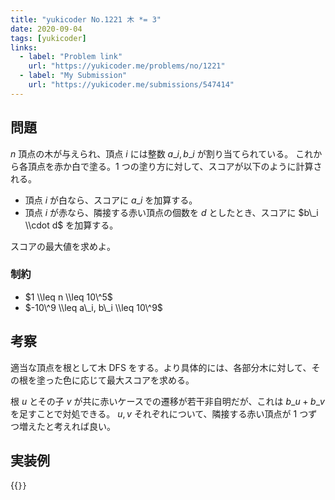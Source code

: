 ```yaml
---
title: "yukicoder No.1221 木 *= 3"
date: 2020-09-04
tags: [yukicoder]
links:
  - label: "Problem link"
    url: "https://yukicoder.me/problems/no/1221"
  - label: "My Submission"
    url: "https://yukicoder.me/submissions/547414"
---
```


## 問題

$n$ 頂点の木が与えられ、頂点 $i$ には整数 $a\_i, b\_i$ が割り当てられている。
これから各頂点を赤か白で塗る。1 つの塗り方に対して、スコアが以下のように計算される。

- 頂点 $i$ が白なら、スコアに $a\_i$ を加算する。
- 頂点 $i$ が赤なら、隣接する赤い頂点の個数を $d$ としたとき、スコアに $b\_i \\cdot d$ を加算する。

スコアの最大値を求めよ。

### 制約

- $1 \\leq n \\leq 10\^5$
- $-10\^9 \\leq a\_i, b\_i \\leq 10\^9$

## 考察

適当な頂点を根として木 DFS をする。より具体的には、各部分木に対して、その根を塗った色に応じて最大スコアを求める。

根 $u$ とその子 $v$ が共に赤いケースでの遷移が若干非自明だが、これは $b\_u + b\_v$ を足すことで対処できる。 $u, v$ それぞれについて、隣接する赤い頂点が 1 つずつ増えたと考えれば良い。

## 実装例

{{<code file="0.cpp" language="cpp">}}
